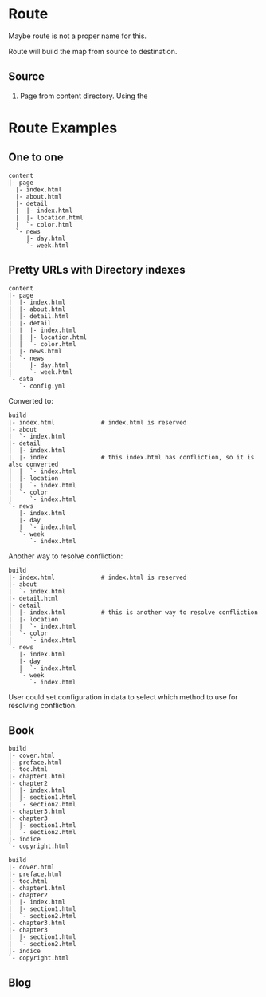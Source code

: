 # Route

Maybe route is not a proper name for this.

Route will build the map from source to destination.

## Source

1.  Page from content directory. Using the 

# Route Examples

## One to one

    content
    |- page
      |- index.html
      |- about.html
      |- detail
      |  |- index.html
      |  |- location.html
      |  `- color.html
      `- news
         |- day.html
         `- week.html

## Pretty URLs with Directory indexes

    content
    |- page
    |  |- index.html
    |  |- about.html
    |  |- detail.html
    |  |- detail
    |  |  |- index.html
    |  |  |- location.html
    |  |  `- color.html
    |  |- news.html
    |  `- news
    |     |- day.html
    |     `- week.html
    `- data
       `- config.yml

Converted to:

    build
    |- index.html             # index.html is reserved
    |- about
    |  `- index.html
    |- detail
    |  |- index.html
    |  |- index               # this index.html has confliction, so it is also converted
    |  |  `- index.html
    |  |- location
    |  |  `- index.html
    |  `- color
    |     `- index.html
    `- news
       |- index.html
       |- day
       |  `- index.html
       `- week
          `- index.html

Another way to resolve confliction:

    build
    |- index.html             # index.html is reserved
    |- about
    |  `- index.html
    |- detail.html
    |- detail
    |  |- index.html          # this is another way to resolve confliction
    |  |- location
    |  |  `- index.html
    |  `- color
    |     `- index.html
    `- news
       |- index.html
       |- day
       |  `- index.html
       `- week
          `- index.html

User could set configuration in data to select which method to use for
resolving confliction.

## Book

    build
    |- cover.html
    |- preface.html
    |- toc.html
    |- chapter1.html
    |- chapter2
    |  |- index.html
    |  |- section1.html
    |  `- section2.html
    |- chapter3.html
    |- chapter3
    |  |- section1.html
    |  `- section2.html
    |- indice
    `- copyright.html

    build
    |- cover.html
    |- preface.html
    |- toc.html
    |- chapter1.html
    |- chapter2
    |  |- index.html
    |  |- section1.html
    |  `- section2.html
    |- chapter3.html
    |- chapter3
    |  |- section1.html
    |  `- section2.html
    |- indice
    `- copyright.html

## Blog
